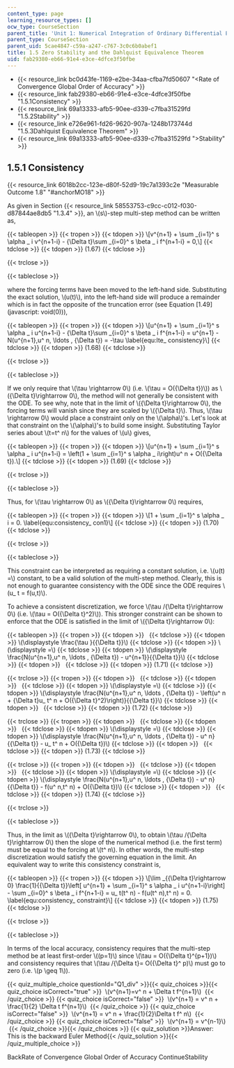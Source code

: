 ```yaml
---
content_type: page
learning_resource_types: []
ocw_type: CourseSection
parent_title: 'Unit 1: Numerical Integration of Ordinary Differential Equations'
parent_type: CourseSection
parent_uid: 5cae4847-c59a-a247-c767-3c0c6b0abef1
title: 1.5 Zero Stability and the Dahlquist Equivalence Theorem
uid: fab29380-eb66-91e4-e3ce-4dfce3f50fbe
---
```


*   {{< resource_link bc0d43fe-1169-e2be-34aa-cfba7fd50607 "\<Rate of Convergence Global Order of Accuracy" >}}
*   {{< resource_link fab29380-eb66-91e4-e3ce-4dfce3f50fbe "1.5.1Consistency" >}}
*   {{< resource_link 69a13333-afb5-90ee-d339-c7fba31529fd "1.5.2Stability" >}}
*   {{< resource_link e726e961-fd26-9620-907a-1248b173744d "1.5.3Dahlquist Equivalence Theorem" >}}
*   {{< resource_link 69a13333-afb5-90ee-d339-c7fba31529fd "\>Stability" >}}

1.5.1 Consistency
-----------------

{{< resource_link 6018b2cc-123e-d80f-52d9-19c7a1393c2e "Measurable Outcome 1.8" "#anchorMO18" >}}

As given in Section {{< resource_link 58553753-c9cc-c012-f030-d87844ae8db5 "1.3.4" >}}, an \\(s\\)-step multi-step method can be written as,

{{< tableopen >}}
{{< tropen >}}
{{< tdopen >}}
\\\[v^{n+1} + \\sum \_{i=1}^ s \\alpha \_ i v^{n+1-i} - {\\Delta t}\\sum \_{i=0}^ s \\beta \_ i f^{n+1-i} = 0,\\\]
{{< tdclose >}}
{{< tdopen >}}
(1.67)
{{< tdclose >}}

{{< trclose >}}

{{< tableclose >}}

where the forcing terms have been moved to the left-hand side. Substituting the exact solution, \\(u(t)\\), into the left-hand side will produce a remainder which is in fact the opposite of the truncation error (see Equation [1.49](javascript: void(0))),

{{< tableopen >}}
{{< tropen >}}
{{< tdopen >}}
\\\[u^{n+1} + \\sum \_{i=1}^ s \\alpha \_ i u^{n+1-i} - {\\Delta t}\\sum \_{i=0}^ s \\beta \_ i f^{n+1-i} = u^{n+1} - N(u^{n+1},u^ n, \\ldots , {\\Delta t}) = -\\tau \\label{equ:lte\_ consistency}\\\]
{{< tdclose >}}
{{< tdopen >}}
(1.68)
{{< tdclose >}}

{{< trclose >}}

{{< tableclose >}}

If we only require that \\(\\tau \\rightarrow 0\\) (i.e. \\(\\tau = O({\\Delta t})\\)) as \\({\\Delta t}\\rightarrow 0\\), the method will not generally be consistent with the ODE. To see why, note that in the limit of \\({\\Delta t}\\rightarrow 0\\), the forcing terms will vanish since they are scaled by \\({\\Delta t}\\). Thus, \\(\\tau \\rightarrow 0\\) would place a constraint only on the \\(\\alpha\\)'s. Let's look at that constraint on the \\(\\alpha\\)'s to build some insight. Substituting Taylor series about \\(t=t^ n\\) for the values of \\(u\\) gives,

{{< tableopen >}}
{{< tropen >}}
{{< tdopen >}}
\\\[u^{n+1} + \\sum \_{i=1}^ s \\alpha \_ i u^{n+1-i} = \\left(1 + \\sum \_{i=1}^ s \\alpha \_ i\\right)u^ n + O({\\Delta t}).\\\]
{{< tdclose >}}
{{< tdopen >}}
(1.69)
{{< tdclose >}}

{{< trclose >}}

{{< tableclose >}}

Thus, for \\(\\tau \\rightarrow 0\\) as \\({\\Delta t}\\rightarrow 0\\) requires,

{{< tableopen >}}
{{< tropen >}}
{{< tdopen >}}
\\\[1 + \\sum \_{i=1}^ s \\alpha \_ i = 0. \\label{equ:consistency\_ con1}\\\]
{{< tdclose >}}
{{< tdopen >}}
(1.70)
{{< tdclose >}}

{{< trclose >}}

{{< tableclose >}}

This constraint can be interpreted as requiring a constant solution, i.e. \\(u(t) =\\) constant, to be a valid solution of the multi-step method. Clearly, this is not enough to guarantee consistency with the ODE since the ODE requires \\(u\_ t = f(u,t)\\).

To achieve a consistent discretization, we force \\(\\tau /{\\Delta t}\\rightarrow 0\\) (i.e. \\(\\tau = O({\\Delta t}^2)\\)). This stronger constraint can be shown to enforce that the ODE is satisfied in the limit of \\({\\Delta t}\\rightarrow 0\\):

{{< tableopen >}}
{{< tropen >}}
{{< tdopen >}}
 
{{< tdclose >}}
{{< tdopen >}}
\\(\\displaystyle \\frac{\\tau }{{\\Delta t}}\\)
{{< tdclose >}}
{{< tdopen >}}
\\(\\displaystyle =\\)
{{< tdclose >}}
{{< tdopen >}}
\\(\\displaystyle \\frac{N(u^{n+1},u^ n, \\ldots , {\\Delta t}) - u^{n+1}}{{\\Delta t}}\\)
{{< tdclose >}}
{{< tdopen >}}
 
{{< tdclose >}}
{{< tdopen >}}
(1.71)
{{< tdclose >}}

{{< trclose >}}
{{< tropen >}}
{{< tdopen >}}
 
{{< tdclose >}}
{{< tdopen >}}
 
{{< tdclose >}}
{{< tdopen >}}
\\(\\displaystyle =\\)
{{< tdclose >}}
{{< tdopen >}}
\\(\\displaystyle \\frac{N(u^{n+1},u^ n, \\ldots , {\\Delta t}) - \\left(u^ n + {\\Delta t}u\_ t^ n + O({\\Delta t}^2)\\right)}{{\\Delta t}}\\)
{{< tdclose >}}
{{< tdopen >}}
 
{{< tdclose >}}
{{< tdopen >}}
(1.72)
{{< tdclose >}}

{{< trclose >}}
{{< tropen >}}
{{< tdopen >}}
 
{{< tdclose >}}
{{< tdopen >}}
 
{{< tdclose >}}
{{< tdopen >}}
\\(\\displaystyle =\\)
{{< tdclose >}}
{{< tdopen >}}
\\(\\displaystyle \\frac{N(u^{n+1},u^ n, \\ldots , {\\Delta t}) - u^ n}{{\\Delta t}} - u\_ t^ n + O({\\Delta t})\\)
{{< tdclose >}}
{{< tdopen >}}
 
{{< tdclose >}}
{{< tdopen >}}
(1.73)
{{< tdclose >}}

{{< trclose >}}
{{< tropen >}}
{{< tdopen >}}
 
{{< tdclose >}}
{{< tdopen >}}
 
{{< tdclose >}}
{{< tdopen >}}
\\(\\displaystyle =\\)
{{< tdclose >}}
{{< tdopen >}}
\\(\\displaystyle \\frac{N(u^{n+1},u^ n, \\ldots , {\\Delta t}) - u^ n}{{\\Delta t}} - f(u^ n,t^ n) + O({\\Delta t})\\)
{{< tdclose >}}
{{< tdopen >}}
 
{{< tdclose >}}
{{< tdopen >}}
(1.74)
{{< tdclose >}}

{{< trclose >}}

{{< tableclose >}}

Thus, in the limit as \\({\\Delta t}\\rightarrow 0\\), to obtain \\(\\tau /{\\Delta t}\\rightarrow 0\\) then the slope of the numerical method (i.e. the first term) must be equal to the forcing at \\(t^ n\\). In other words, the multi-step discretization would satisfy the governing equation in the limit. An equivalent way to write this consistency constraint is,

{{< tableopen >}}
{{< tropen >}}
{{< tdopen >}}
\\\[\\lim \_{{\\Delta t}\\rightarrow 0} \\frac{1}{{\\Delta t}}\\left\[ u^{n+1} + \\sum \_{i=1}^ s \\alpha \_ i u^{n+1-i}\\right\] - \\sum \_{i=0}^ s \\beta \_ i f^{n+1-i} = u\_ t(t^ n) - f(u(t^ n),t^ n) = 0. \\label{equ:consistency\_ constraint}\\\]
{{< tdclose >}}
{{< tdopen >}}
(1.75)
{{< tdclose >}}

{{< trclose >}}

{{< tableclose >}}

In terms of the local accuracy, consistency requires that the multi-step method be at least first-order \\((p=1)\\) since \\(\\tau = O({\\Delta t}^{p+1})\\) and consistency requires that \\(\\tau /{\\Delta t}= O({\\Delta t}^ p)\\) must go to zero (i.e. \\(p \\geq 1\\)).

{{< quiz_multiple_choice questionId="Q1_div" >}}{{< quiz_choices >}}{{< quiz_choice isCorrect="true" >}}&nbsp; \\(v^{n+1}=v^ n + \\Delta t f^{n+1}\\) &nbsp;{{< /quiz_choice >}}
{{< quiz_choice isCorrect="false" >}}&nbsp; \\(v^{n+1} = v^ n + \\frac{1}{2} \\Delta t f^{n+1}\\) &nbsp;{{< /quiz_choice >}}
{{< quiz_choice isCorrect="false" >}}&nbsp; \\(v^{n+1} = v^ n + \\frac{1}{2}\\Delta t f^ n\\) &nbsp;{{< /quiz_choice >}}
{{< quiz_choice isCorrect="false" >}}&nbsp; \\(v^{n+1} = v^{n-1}\\) &nbsp;{{< /quiz_choice >}}{{< /quiz_choices >}}
{{< quiz_solution >}}Answer: This is the backward Euler Method{{< /quiz_solution >}}{{< /quiz_multiple_choice >}}

BackRate of Convergence Global Order of Accuracy ContinueStability